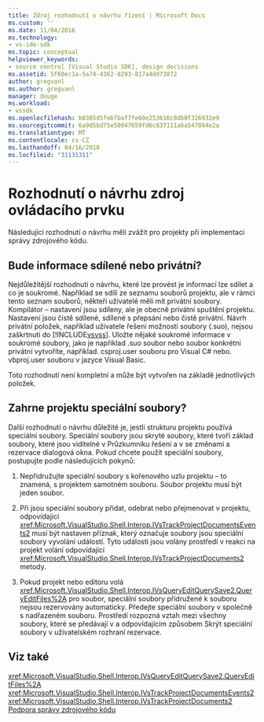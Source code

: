 ```yaml
---
title: Zdroj rozhodnutí o návrhu řízení | Microsoft Docs
ms.custom: ''
ms.date: 11/04/2016
ms.technology:
- vs-ide-sdk
ms.topic: conceptual
helpviewer_keywords:
- source control [Visual Studio SDK], design decisions
ms.assetid: 5f60ec1a-5a74-4362-8293-817a4dd73872
author: gregvanl
ms.author: gregvanl
manager: douge
ms.workload:
- vssdk
ms.openlocfilehash: b0385d5feb7baf7fe60e253616c8db0f326932e9
ms.sourcegitcommit: 6a9d5bd75e50947659fd6c837111a6a547884e2a
ms.translationtype: MT
ms.contentlocale: cs-CZ
ms.lasthandoff: 04/16/2018
ms.locfileid: "31131311"
---
```

# <a name="source-control-design-decisions"></a>Rozhodnutí o návrhu zdroj ovládacího prvku
Následující rozhodnutí o návrhu měli zvážit pro projekty při implementaci správy zdrojového kódu.  
  
## <a name="will-information-be-shared-or-private"></a>Bude informace sdílené nebo privátní?  
 Nejdůležitější rozhodnutí o návrhu, které lze provést je informací lze sdílet a co je soukromé. Například se sdílí ze seznamu souborů projektu, ale v rámci tento seznam souborů, někteří uživatelé měli mít privátní soubory. Kompilátor – nastavení jsou sdíleny, ale je obecně privátní spuštění projektu. Nastavení jsou čistě sdílené, sdílené s přepsání nebo čistě privátní. Návrh privátní položek, například uživatele řešení možnosti soubory (.suo), nejsou zaškrtnutí do [!INCLUDE[vsvss](../../extensibility/includes/vsvss_md.md)]. Uložte nějaké soukromé informace v soukromé soubory, jako je například .suo soubor nebo soubor konkrétní privátní vytvoříte, například. csproj.user souboru pro Visual C# nebo. vbproj.user souboru v jazyce Visual Basic.  
  
 Toto rozhodnutí není kompletní a může být vytvořen na základě jednotlivých položek.  
  
## <a name="will-the-project-include-special-files"></a>Zahrne projektu speciální soubory?  
 Další rozhodnutí o návrhu důležité je, jestli strukturu projektu používá speciální soubory. Speciální soubory jsou skryté soubory, které tvoří základ soubory, které jsou viditelné v Průzkumníku řešení a v se změnami a rezervace dialogová okna. Pokud chcete použít speciální soubory, postupujte podle následujících pokynů:  
  
1.  Nepřidružujte speciální soubory s kořenového uzlu projektu – to znamená, s projektem samotném souboru. Soubor projektu musí být jeden soubor.  
  
2.  Při jsou speciální soubory přidat, odebrat nebo přejmenovat v projektu, odpovídající <xref:Microsoft.VisualStudio.Shell.Interop.IVsTrackProjectDocumentsEvents2> musí být nastaven příznak, který označuje soubory jsou speciální soubory vyvolání událostí. Tyto události jsou volány prostředí v reakci na projekt volání odpovídající <xref:Microsoft.VisualStudio.Shell.Interop.IVsTrackProjectDocuments2> metody.  
  
3.  Pokud projekt nebo editoru volá <xref:Microsoft.VisualStudio.Shell.Interop.IVsQueryEditQuerySave2.QueryEditFiles%2A> pro soubor, speciální soubory přidružené k souboru nejsou rezervovány automaticky. Předejte speciální soubory v společně s nadřazeném souboru. Prostředí rozpozná vztah mezi všechny soubory, které se předávají v a odpovídajícím způsobem Skrýt speciální soubory v uživatelském rozhraní rezervace.  
  
## <a name="see-also"></a>Viz také  
 <xref:Microsoft.VisualStudio.Shell.Interop.IVsQueryEditQuerySave2.QueryEditFiles%2A>   
 <xref:Microsoft.VisualStudio.Shell.Interop.IVsTrackProjectDocumentsEvents2>   
 <xref:Microsoft.VisualStudio.Shell.Interop.IVsTrackProjectDocuments2>   
 [Podpora správy zdrojového kódu](../../extensibility/internals/supporting-source-control.md)